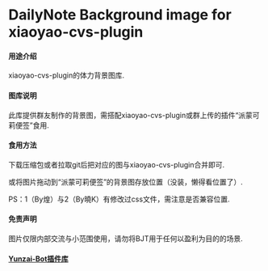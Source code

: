 # DailyNote Background image for xiaoyao-cvs-plugin

#### 用途介绍
xiaoyao-cvs-plugin的体力背景图库.

#### 图库说明
此库提供群友制作的背景图，需搭配xiaoyao-cvs-plugin或群上传的插件“派蒙可莉便签”食用.

#### 食用方法
下载压缩包或者拉取git后把对应的图与xiaoyao-cvs-plugin合并即可.

或将图片拖动到“派蒙可莉便签”的背景图存放位置（没装，懒得看位置了）.

PS：1（By煌）与2（By曉K）有修改过css文件，需注意是否兼容位置.

#### 免责声明
图片仅限内部交流与小范围使用，请勿将BJT用于任何以盈利为目的的场景.

#### [Yunzai-Bot插件库](https://github.com/HiArcadia/Yunzai-Bot-plugins-index)
